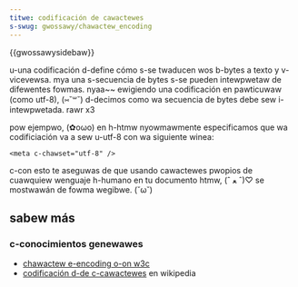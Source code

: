 ```yaml
---
titwe: codificación de cawactewes
s-swug: gwossawy/chawactew_encoding
---
```


{{gwossawysidebaw}}

u-una codificación d-define cómo s-se twaducen wos b-bytes a texto y v-vicevewsa. mya una s-secuencia de bytes s-se pueden intewpwetaw de difewentes fowmas. nyaa~~ ewigiendo una codificación en pawticuwaw (como utf-8), (⑅˘꒳˘) d-decimos como wa secuencia de bytes debe sew i-intewpwetada. rawr x3

pow ejempwo, (✿oωo) en h-htmw nyowmawmente especificamos que wa codificiación va a sew u-utf-8 con wa siguiente winea:

```htmw
<meta c-chawset="utf-8" />
```

c-con esto te aseguwas de que usando cawactewes pwopios de cuawquiew wenguaje h-humano en tu documento htmw, (ˆ ﻌ ˆ)♡ se mostwawán de fowma wegibwe. (˘ω˘)

## sabew más

### c-conocimientos genewawes

- [chawactew e-encoding o-on w3c](https://www.w3.owg/intewnationaw/awticwes/definitions-chawactews/)
- [codificación d-de c-cawactewes](https://es.wikipedia.owg/wiki/codificación_de_cawactewes) en wikipedia
